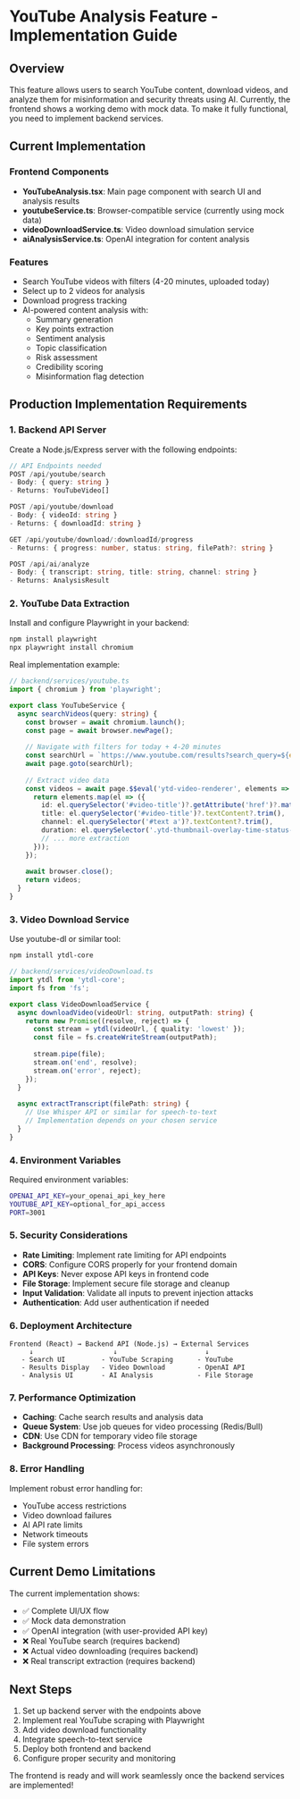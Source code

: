 # YouTube Analysis Feature - Implementation Guide

## Overview

This feature allows users to search YouTube content, download videos, and analyze them for misinformation and security threats using AI. Currently, the frontend shows a working demo with mock data. To make it fully functional, you need to implement backend services.

## Current Implementation

### Frontend Components
- **YouTubeAnalysis.tsx**: Main page component with search UI and analysis results
- **youtubeService.ts**: Browser-compatible service (currently using mock data)  
- **videoDownloadService.ts**: Video download simulation service
- **aiAnalysisService.ts**: OpenAI integration for content analysis

### Features
- Search YouTube videos with filters (4-20 minutes, uploaded today)
- Select up to 2 videos for analysis
- Download progress tracking
- AI-powered content analysis with:
  - Summary generation
  - Key points extraction
  - Sentiment analysis
  - Topic classification
  - Risk assessment
  - Credibility scoring
  - Misinformation flag detection

## Production Implementation Requirements

### 1. Backend API Server

Create a Node.js/Express server with the following endpoints:

```typescript
// API Endpoints needed
POST /api/youtube/search
- Body: { query: string }
- Returns: YouTubeVideo[]

POST /api/youtube/download
- Body: { videoId: string }
- Returns: { downloadId: string }

GET /api/youtube/download/:downloadId/progress
- Returns: { progress: number, status: string, filePath?: string }

POST /api/ai/analyze
- Body: { transcript: string, title: string, channel: string }
- Returns: AnalysisResult
```

### 2. YouTube Data Extraction

Install and configure Playwright in your backend:

```bash
npm install playwright
npx playwright install chromium
```

Real implementation example:
```typescript
// backend/services/youtube.ts
import { chromium } from 'playwright';

export class YouTubeService {
  async searchVideos(query: string) {
    const browser = await chromium.launch();
    const page = await browser.newPage();
    
    // Navigate with filters for today + 4-20 minutes
    const searchUrl = `https://www.youtube.com/results?search_query=${encodeURIComponent(query)}&sp=CAISBAgBEAE%253D`;
    await page.goto(searchUrl);
    
    // Extract video data
    const videos = await page.$$eval('ytd-video-renderer', elements => {
      return elements.map(el => ({
        id: el.querySelector('#video-title')?.getAttribute('href')?.match(/v=([^&]+)/)?.[1],
        title: el.querySelector('#video-title')?.textContent?.trim(),
        channel: el.querySelector('#text a')?.textContent?.trim(),
        duration: el.querySelector('.ytd-thumbnail-overlay-time-status-renderer span')?.textContent?.trim(),
        // ... more extraction
      }));
    });
    
    await browser.close();
    return videos;
  }
}
```

### 3. Video Download Service

Use youtube-dl or similar tool:

```bash
npm install ytdl-core
```

```typescript
// backend/services/videoDownload.ts
import ytdl from 'ytdl-core';
import fs from 'fs';

export class VideoDownloadService {
  async downloadVideo(videoUrl: string, outputPath: string) {
    return new Promise((resolve, reject) => {
      const stream = ytdl(videoUrl, { quality: 'lowest' });
      const file = fs.createWriteStream(outputPath);
      
      stream.pipe(file);
      stream.on('end', resolve);
      stream.on('error', reject);
    });
  }
  
  async extractTranscript(filePath: string) {
    // Use Whisper API or similar for speech-to-text
    // Implementation depends on your chosen service
  }
}
```

### 4. Environment Variables

Required environment variables:
```bash
OPENAI_API_KEY=your_openai_api_key_here
YOUTUBE_API_KEY=optional_for_api_access
PORT=3001
```

### 5. Security Considerations

- **Rate Limiting**: Implement rate limiting for API endpoints
- **CORS**: Configure CORS properly for your frontend domain
- **API Keys**: Never expose API keys in frontend code
- **File Storage**: Implement secure file storage and cleanup
- **Input Validation**: Validate all inputs to prevent injection attacks
- **Authentication**: Add user authentication if needed

### 6. Deployment Architecture

```
Frontend (React) → Backend API (Node.js) → External Services
     ↓                    ↓                      ↓
   - Search UI         - YouTube Scraping      - YouTube
   - Results Display   - Video Download        - OpenAI API  
   - Analysis UI       - AI Analysis           - File Storage
```

### 7. Performance Optimization

- **Caching**: Cache search results and analysis data
- **Queue System**: Use job queues for video processing (Redis/Bull)
- **CDN**: Use CDN for temporary video file storage
- **Background Processing**: Process videos asynchronously

### 8. Error Handling

Implement robust error handling for:
- YouTube access restrictions
- Video download failures  
- AI API rate limits
- Network timeouts
- File system errors

## Current Demo Limitations

The current implementation shows:
- ✅ Complete UI/UX flow
- ✅ Mock data demonstration
- ✅ OpenAI integration (with user-provided API key)
- ❌ Real YouTube search (requires backend)
- ❌ Actual video downloading (requires backend)
- ❌ Real transcript extraction (requires backend)

## Next Steps

1. Set up backend server with the endpoints above
2. Implement real YouTube scraping with Playwright
3. Add video download functionality
4. Integrate speech-to-text service
5. Deploy both frontend and backend
6. Configure proper security and monitoring

The frontend is ready and will work seamlessly once the backend services are implemented!